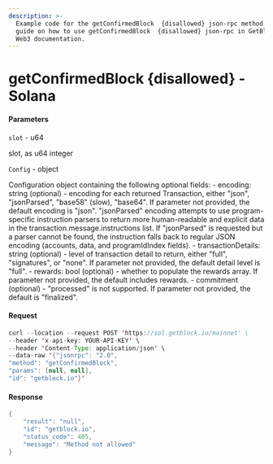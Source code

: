 ```yaml
---
description: >-
  Example code for the getConfirmedBlock  {disallowed} json-rpc method. Сomplete
  guide on how to use getConfirmedBlock  {disallowed} json-rpc in GetBlock.io
  Web3 documentation.
---
```


# getConfirmedBlock {disallowed} - Solana

#### Parameters

`slot` - u64

slot, as u64 integer

`Config` - object

Configuration object containing the following optional fields: - encoding: string (optional) - encoding for each returned Transaction, either "json", "jsonParsed", "base58" (slow), "base64". If parameter not provided, the default encoding is "json". "jsonParsed" encoding attempts to use program-specific instruction parsers to return more human-readable and explicit data in the transaction.message.instructions list. If "jsonParsed" is requested but a parser cannot be found, the instruction falls back to regular JSON encoding (accounts, data, and programIdIndex fields). - transactionDetails: string (optional) - level of transaction detail to return, either "full", "signatures", or "none". If parameter not provided, the default detail level is "full". - rewards: bool (optional) - whether to populate the rewards array. If parameter not provided, the default includes rewards. - commitment (optional) - "processed" is not supported. If parameter not provided, the default is "finalized".

#### Request

```java
curl --location --request POST 'https://sol.getblock.io/mainnet' \ 
--header 'x-api-key: YOUR-API-KEY' \ 
--header 'Content-Type: application/json' \ 
--data-raw '{"jsonrpc": "2.0",
"method": "getConfirmedBlock",
"params": [null, null],
"id": "getblock.io"}'
```

#### Response

```java
{
    "result": "null",
    "id": "getblock.io",
    "status_code": 405,
    "message": "Method not allowed"
}
```
